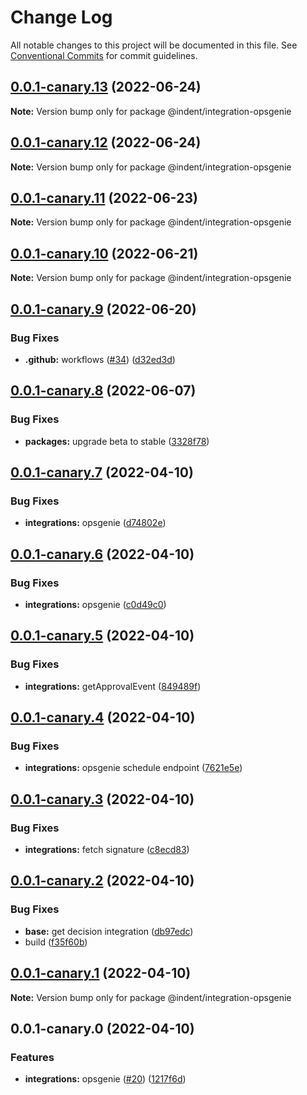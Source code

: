 # Change Log

All notable changes to this project will be documented in this file.
See [Conventional Commits](https://conventionalcommits.org) for commit guidelines.

## [0.0.1-canary.13](https://github.com/indentapis/integrations/compare/@indent/integration-opsgenie@0.0.1-canary.12...@indent/integration-opsgenie@0.0.1-canary.13) (2022-06-24)

**Note:** Version bump only for package @indent/integration-opsgenie





## [0.0.1-canary.12](https://github.com/indentapis/integrations/compare/@indent/integration-opsgenie@0.0.1-canary.11...@indent/integration-opsgenie@0.0.1-canary.12) (2022-06-24)

**Note:** Version bump only for package @indent/integration-opsgenie





## [0.0.1-canary.11](https://github.com/indentapis/integrations/compare/@indent/integration-opsgenie@0.0.1-canary.10...@indent/integration-opsgenie@0.0.1-canary.11) (2022-06-23)

**Note:** Version bump only for package @indent/integration-opsgenie





## [0.0.1-canary.10](https://github.com/indentapis/integrations/compare/@indent/integration-opsgenie@0.0.1-canary.9...@indent/integration-opsgenie@0.0.1-canary.10) (2022-06-21)

**Note:** Version bump only for package @indent/integration-opsgenie





## [0.0.1-canary.9](https://github.com/indentapis/integrations/compare/@indent/integration-opsgenie@0.0.1-canary.8...@indent/integration-opsgenie@0.0.1-canary.9) (2022-06-20)


### Bug Fixes

* **.github:** workflows ([#34](https://github.com/indentapis/integrations/issues/34)) ([d32ed3d](https://github.com/indentapis/integrations/commit/d32ed3d7f538fbb23a91465cbd04a3d7f7d75f60))





## [0.0.1-canary.8](https://github.com/indentapis/integrations/compare/@indent/integration-opsgenie@0.0.1-canary.7...@indent/integration-opsgenie@0.0.1-canary.8) (2022-06-07)


### Bug Fixes

* **packages:** upgrade beta to stable ([3328f78](https://github.com/indentapis/integrations/commit/3328f782bd84490ae1a6d6393740f2a67ee8bbb8))





## [0.0.1-canary.7](https://github.com/indentapis/integrations/compare/@indent/integration-opsgenie@0.0.1-canary.6...@indent/integration-opsgenie@0.0.1-canary.7) (2022-04-10)


### Bug Fixes

* **integrations:** opsgenie ([d74802e](https://github.com/indentapis/integrations/commit/d74802e7cd8fe8edf624d6063db1f941dc241e1b))





## [0.0.1-canary.6](https://github.com/indentapis/integrations/compare/@indent/integration-opsgenie@0.0.1-canary.5...@indent/integration-opsgenie@0.0.1-canary.6) (2022-04-10)


### Bug Fixes

* **integrations:** opsgenie ([c0d49c0](https://github.com/indentapis/integrations/commit/c0d49c0620d7c7b2eb19a2013926a18c322cc047))





## [0.0.1-canary.5](https://github.com/indentapis/integrations/compare/@indent/integration-opsgenie@0.0.1-canary.4...@indent/integration-opsgenie@0.0.1-canary.5) (2022-04-10)


### Bug Fixes

* **integrations:** getApprovalEvent ([849489f](https://github.com/indentapis/integrations/commit/849489f797499205948147793b5d522610d9460e))





## [0.0.1-canary.4](https://github.com/indentapis/integrations/compare/@indent/integration-opsgenie@0.0.1-canary.3...@indent/integration-opsgenie@0.0.1-canary.4) (2022-04-10)


### Bug Fixes

* **integrations:** opsgenie schedule endpoint ([7621e5e](https://github.com/indentapis/integrations/commit/7621e5e9c4ced23a504d6af61b6d6c69c1cc57e2))





## [0.0.1-canary.3](https://github.com/indentapis/integrations/compare/@indent/integration-opsgenie@0.0.1-canary.2...@indent/integration-opsgenie@0.0.1-canary.3) (2022-04-10)


### Bug Fixes

* **integrations:** fetch signature ([c8ecd83](https://github.com/indentapis/integrations/commit/c8ecd83cfff2324c7baad734dd779e8d2b6b0d8b))





## [0.0.1-canary.2](https://github.com/indentapis/integrations/compare/@indent/integration-opsgenie@0.0.1-canary.1...@indent/integration-opsgenie@0.0.1-canary.2) (2022-04-10)


### Bug Fixes

* **base:** get decision integration ([db97edc](https://github.com/indentapis/integrations/commit/db97edc9100550e6204f7126f73a9673821e3bb0))
* build ([f35f60b](https://github.com/indentapis/integrations/commit/f35f60be6050a9f50ae5617be3583c6454e0d5d9))





## [0.0.1-canary.1](https://github.com/indentapis/integrations/compare/@indent/integration-opsgenie@0.0.1-canary.0...@indent/integration-opsgenie@0.0.1-canary.1) (2022-04-10)

**Note:** Version bump only for package @indent/integration-opsgenie





## 0.0.1-canary.0 (2022-04-10)


### Features

* **integrations:** opsgenie ([#20](https://github.com/indentapis/integrations/issues/20)) ([1217f6d](https://github.com/indentapis/integrations/commit/1217f6d2e5d1a4ca841e1f507ebad89cffe35ba0))
